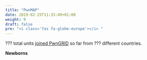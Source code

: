 ```yaml
---
title: "PwnMAP"
date: 2019-02-25T11:33:49+01:00
weight: 9
draft: false
pre: "<i class='fas fa-globe-europe'></i> "
---
```


<span id="unitstotal">???</span> total units <a href="/configuration/#set-your-pwngrid-preferences">joined PwnGRID</a> so far from <span id="unitscountries">???</span> different countries.

<div id="unitsmap"></div>

<strong>Newborns</strong>

<ul id="unitslist"></ul>